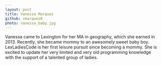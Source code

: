 ```yaml
---
layout: post
title: Vanessa Marquez
github: vmarquez0
photo: vanessa_baby.jpg
---
```


Vanessa came to Lexington for her MA in geography, which she earned in 2013. Recently, she  became mommy to an awesomely sweet baby boy. LexLadiesCode is her first leisure pursuit since becoming a mommy. She is excited to update her very limited and very old programming knowledge with the support of a talented group of ladies.
